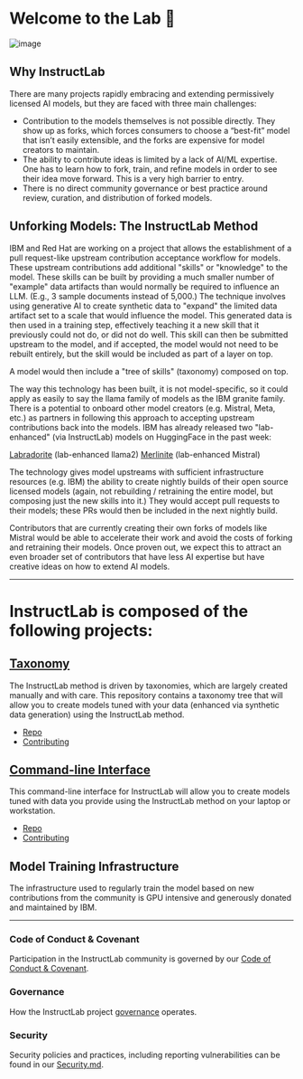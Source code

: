 # Welcome to the Lab 🔬

![image](https://github.com/instruct-lab/community/assets/85503753/25fcefc7-a7ac-4511-90df-dc397ba741d5)

## Why InstructLab
There are many projects rapidly embracing and extending permissively licensed AI models, but they are faced with three main challenges:
* Contribution to the models themselves is not possible directly.  They show up as forks, which forces consumers to choose a “best-fit” model that isn’t easily extensible, and the forks are expensive for model creators to maintain.
* The ability to contribute ideas is limited by a lack of AI/ML expertise.  One has to learn how to fork, train, and refine models in order to see their idea move forward.  This is a very high barrier to entry.
* There is no direct community governance or best practice around review, curation, and distribution of forked models.

## Unforking Models: The InstructLab Method
IBM and Red Hat are working on a project that allows the establishment of a pull request-like upstream contribution acceptance workflow for models. These upstream contributions add additional "skills" or "knowledge" to the model. These skills can be built by providing a much smaller number of "example" data artifacts than would normally be required to influence an LLM. (E.g., 3 sample documents instead of 5,000.) The technique involves using generative AI to create synthetic data to "expand" the limited data artifact set to a scale that would influence the model. This generated data is then used in a training step, effectively teaching it a new skill that it previously could not do, or did not do well.  This skill can then be submitted upstream to the model, and if accepted, the model would not need to be rebuilt entirely, but the skill would be included as part of a layer on top.

A model would then include a "tree of skills" (taxonomy) composed on top.

The way this technology has been built, it is not model-specific, so it could apply as easily to say the llama family of models as the IBM granite family. There is a potential to onboard other model creators (e.g. Mistral, Meta, etc.) as partners in following this approach to accepting upstream contributions back into the models. IBM has already released two "lab-enhanced" (via InstructLab) models on HuggingFace in the past week:

[Labradorite](https://huggingface.co/ibm/labradorite-13b) (lab-enhanced llama2)
[Merlinite](https://huggingface.co/ibm/merlinite-7b) (lab-enhanced Mistral)

The technology gives model upstreams with sufficient infrastructure resources (e.g. IBM) the ability to create nightly builds of their open source licensed models (again, not rebuilding / retraining the entire model, but composing just the new skills into it.) They would accept pull requests to their models; these PRs would then be included in the next nightly build.

Contributors that are currently creating their own forks of models like Mistral would be able to accelerate their work and avoid the costs of forking and retraining their models.  Once proven out, we expect this to attract an even broader set of contributors that have less AI expertise but have creative ideas on how to extend AI models.

---

# InstructLab is composed of the following projects:

## [Taxonomy](https://github.com/instruct-lab/taxonomy)

The InstructLab method is driven by taxonomies, which are largely created manually and with care. This repository contains a taxonomy tree that will allow you to create models tuned with your data (enhanced via synthetic data generation) using the InstructLab method.

- [Repo](https://github.com/instruct-lab/taxonomy)
- [Contributing](https://github.com/instruct-lab/taxonomy/blob/main/CONTRIBUTING.md)

## [Command-line Interface](https://github.com/instruct-lab/cli)

This command-line interface for InstructLab will allow you to create models tuned with data you provide using the InstructLab method on your laptop or workstation.

- [Repo](https://github.com/instruct-lab/cli)
- [Contributing](https://github.com/instruct-lab/cli/blob/main/CONTRIBUTING/CONTRIBUTING.md)
  
## Model Training Infrastructure

The infrastructure used to regularly train the model based on new contributions from the community is GPU intensive and generously donated and maintained by IBM.

---

<!--
## Additonal aspects of the project include:

- [community](): community content
- [github-bots](): automated CI/CD bots and related content
-->

### Code of Conduct & Covenant
Participation in the InstructLab community is governed by our [Code of Conduct & Covenant](https://github.com/instruct-lab/community/blob/main/CODE_OF_CONDUCT.md).

### Governance
How the InstructLab project [governance](https://github.com/instruct-lab/community/blob/main/governance.md) operates.

### Security
Security policies and practices, including reporting vulnerabilities can be found in our [Security.md](https://github.com/instruct-lab/community/blob/main/SECURITY.md).
